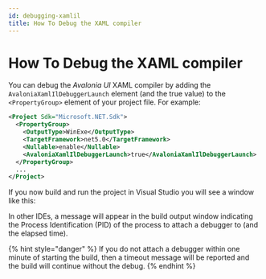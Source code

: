 ```yaml
---
id: debugging-xamlil
title: How To Debug the XAML compiler
---
```


# How To Debug the XAML compiler

You can debug the _Avalonia UI_ XAML compiler by adding the `AvaloniaXamlIlDebuggerLaunch` element (and the true value) to the `<PropertyGroup>` element of your project file. For example:

```xml
<Project Sdk="Microsoft.NET.Sdk">  
  <PropertyGroup>
    <OutputType>WinExe</OutputType>
    <TargetFramework>net5.0</TargetFramework>
    <Nullable>enable</Nullable>
    <AvaloniaXamlIlDebuggerLaunch>true</AvaloniaXamlIlDebuggerLaunch>
  </PropertyGroup>
  ...
</Project>
```

If you now build and run the project in Visual Studio you will see a window like this:

<!-- ![](https://user-images.githubusercontent.com/53405089/132686320-958f30a6-49f8-498f-853c-b9dd17262b54.png) -->

In other IDEs, a message will appear in the build output window indicating the Process Identification (PID) of the process to attach a debugger to (and the elapsed time).&#x20;

{% hint style="danger" %}
If you do not attach a debugger within one minute of starting the build, then a timeout message will be reported and the build will continue without the debug.
{% endhint %}
